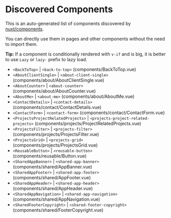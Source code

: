 # Discovered Components

This is an auto-generated list of components discovered by [nuxt/components](https://github.com/nuxt/components).

You can directly use them in pages and other components without the need to import them.

**Tip:** If a component is conditionally rendered with `v-if` and is big, it is better to use `Lazy` or `lazy-` prefix to lazy load.

- `<BackToTop>` | `<back-to-top>` (components/BackToTop.vue)
- `<AboutClientSingle>` | `<about-client-single>` (components/about/AboutClientSingle.vue)
- `<AboutCounter>` | `<about-counter>` (components/about/AboutCounter.vue)
- `<AboutMe>` | `<about-me>` (components/about/AboutMe.vue)
- `<ContactDetails>` | `<contact-details>` (components/contact/ContactDetails.vue)
- `<ContactForm>` | `<contact-form>` (components/contact/ContactForm.vue)
- `<ProjectsProjectRelatedProjects>` | `<projects-project-related-projects>` (components/projects/ProjectRelatedProjects.vue)
- `<ProjectsFilter>` | `<projects-filter>` (components/projects/ProjectsFilter.vue)
- `<ProjectsGrid>` | `<projects-grid>` (components/projects/ProjectsGrid.vue)
- `<ReusableButton>` | `<reusable-button>` (components/reusable/Button.vue)
- `<SharedAppBanner>` | `<shared-app-banner>` (components/shared/AppBanner.vue)
- `<SharedAppFooter>` | `<shared-app-footer>` (components/shared/AppFooter.vue)
- `<SharedAppHeader>` | `<shared-app-header>` (components/shared/AppHeader.vue)
- `<SharedAppNavigation>` | `<shared-app-navigation>` (components/shared/AppNavigation.vue)
- `<SharedFooterCopyright>` | `<shared-footer-copyright>` (components/shared/FooterCopyright.vue)
